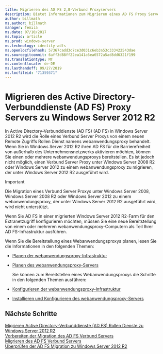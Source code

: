 ```yaml
---
title: Migrieren des AD FS 2,0-Verbund Proxyservers
description: Bietet Informationen zum Migrieren eines AD FS Proxy Servers zu Windows Server 2012 R2.
author: billmath
ms.author: billmath
manager: femila
ms.date: 07/10/2017
ms.topic: article
ms.prod: windows-server
ms.technology: identity-adfs
ms.openlocfilehash: 57367cadd3c7ce3d031c6eb3a53c333422543dae
ms.sourcegitcommit: 6aff3d88ff22ea141a6ea6572a5ad8dd6321f199
ms.translationtype: MT
ms.contentlocale: de-DE
ms.lasthandoff: 09/27/2019
ms.locfileid: "71359371"
---
```

# <a name="migrate-the-active-directory-federation-services-proxy-server-to-windows-server-2012-r2"></a>Migrieren des Active Directory-Verbunddienste (AD FS) Proxy Servers zu Windows Server 2012 R2

In Active Directory-Verbunddienste (AD FS) (AD FS) in Windows Server 2012 R2 wird die Rolle eines Verbund Server Proxys von einem neuen Remote Zugriffs Rollen Dienst namens webanwendungsproxy behandelt. Wenn Sie in Windows Server 2012 R2 ihren AD FS für die Barrierefreiheit von außerhalb des Unternehmensnetzwerks aktivieren möchten, können Sie einen oder mehrere webanwendungsproxys bereitstellen. Es ist jedoch nicht möglich, einen Verbund Server Proxy unter Windows Server 2008 R2 oder Windows Server 2012 zu einem webanwendungsproxy zu migrieren, der unter Windows Server 2012 R2 ausgeführt wird.  
  
> [!IMPORTANT]
>  Die Migration eines Verbund Server Proxys unter Windows Server 2008, Windows Server 2008 R2 oder Windows Server 2012 zu einem webanwendungsproxy, der unter Windows Server 2012 R2 ausgeführt wird, wird nicht unterstützt.  
  
Wenn Sie AD FS in einer migrierten Windows Server 2012 R2-Farm für den Extranetzugriff konfigurieren möchten, müssen Sie eine neue Bereitstellung von einem oder mehreren webanwendungsproxy-Computern als Teil Ihrer AD FS-Infrastruktur ausführen.  
  
Wenn Sie die Bereitstellung eines Webanwendungsproxys planen, lesen Sie die Informationen in den folgenden Themen:  
  
- [Planen der webanwendungsproxy-Infrastruktur](https://technet.microsoft.com/library/dn383648.aspx)  
  
- [Planen des webanwendungsproxy-Servers](https://technet.microsoft.com/library/dn383647.aspx)  
  
  Sie können zum Bereitstellen eines Webanwendungsproxys die Schritte in den folgenden Themen ausführen:  
  
- [Konfigurieren der webanwendungsproxy-Infrastruktur](https://technet.microsoft.com/library/dn383644.aspx)  
  
- [Installieren und Konfigurieren des webanwendungsproxy-Servers](https://technet.microsoft.com/library/dn383662.aspx)  
  
## <a name="next-steps"></a>Nächste Schritte
 [Migrieren Active Directory-Verbunddienste (AD FS) Rollen Dienste zu Windows Server 2012 R2](migrate-ad-fs-service-role-to-windows-server-r2.md)   
 [Vorbereiten der Migration des AD FS Verbund Servers](prepare-migrate-ad-fs-server-r2.md)   
 [Migrieren des AD FS Verbund Servers](migrate-ad-fs-fed-server-r2.md)    
 [Überprüfen der AD FS Migration zu Windows Server 2012 R2](verify-ad-fs-migration.md)

